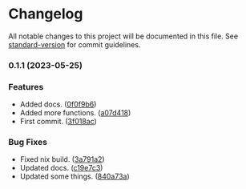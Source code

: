 # Changelog

All notable changes to this project will be documented in this file. See [standard-version](https://github.com/conventional-changelog/standard-version) for commit guidelines.

### 0.1.1 (2023-05-25)


### Features

* Added docs. ([0f0f9b6](https://github.com/sbrow/strings/commit/0f0f9b6d5af4d0038d331e7b1ebc0cd5dd4b7abd))
* Added more functions. ([a07d418](https://github.com/sbrow/strings/commit/a07d4188af2ce081a9d39718aaac3a59fe412e41))
* First commit. ([3f018ac](https://github.com/sbrow/strings/commit/3f018acd2c91962d5bbf62ff441ba206b8cf4cac))


### Bug Fixes

* Fixed nix build. ([3a791a2](https://github.com/sbrow/strings/commit/3a791a2fd5bdd9c129ef4e3fc75cdbb1718242d4))
* Updated docs. ([c19e7c3](https://github.com/sbrow/strings/commit/c19e7c3a179854b2aa864b20b0b28cb20fcd1928))
* Updated some things. ([840a73a](https://github.com/sbrow/strings/commit/840a73a4e3a6ee23adf6caa3a39adff3dd67f50b))
